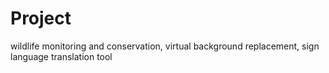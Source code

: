 # Project
wildlife monitoring and conservation, virtual background replacement, sign language translation tool
